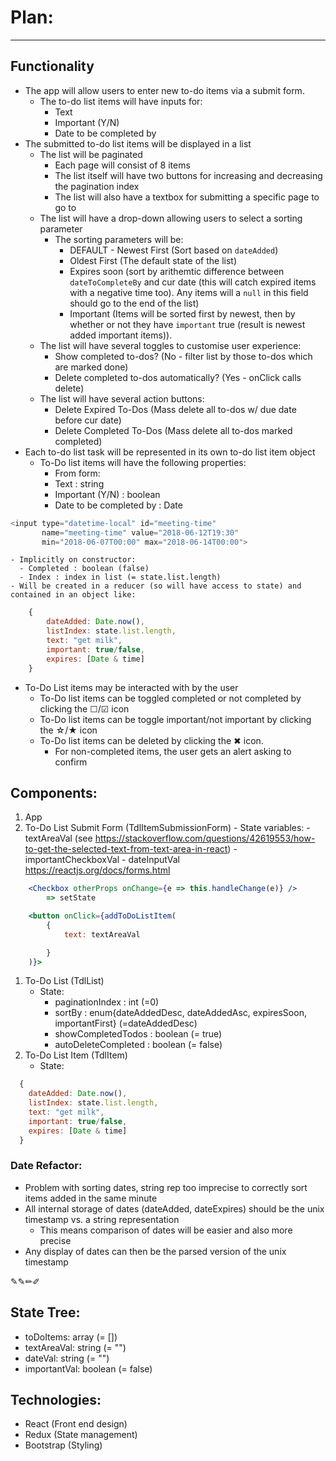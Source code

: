 # Plan:

---

## Functionality

- The app will allow users to enter new to-do items via a submit form.
  - The to-do list items will have inputs for:
    - Text
    - Important (Y/N)
    - Date to be completed by
- The submitted to-do list items will be displayed in a list
  - The list will be paginated
    - Each page will consist of 8 items
    - The list itself will have two buttons for increasing and decreasing the pagination index
    - The list will also have a textbox for submitting a specific page to go to
  - The list will have a drop-down allowing users to select a sorting parameter
    - The sorting parameters will be:
      - DEFAULT - Newest First (Sort based on `dateAdded`)
      - Oldest First (The default state of the list)
      - Expires soon (sort by arithemtic difference between `dateToCompleteBy` and cur date (this will catch expired items with a negative time too). Any items will a `null` in this field should go to the end of the list)
      - Important (Items will be sorted first by newest, then by whether or not they have `important` true (result is newest added important items)).
  - The list will have several toggles to customise user experience:
    - Show completed to-dos? (No - filter list by those to-dos which are marked done)
    - Delete completed to-dos automatically? (Yes - onClick calls delete)
  - The list will have several action buttons:
    - Delete Expired To-Dos (Mass delete all to-dos w/ due date before cur date)
    - Delete Completed To-Dos (Mass delete all to-dos marked completed)
- Each to-do list task will be represented in its own to-do list item object
  - To-Do list items will have the following properties:
    - From form:
    - Text : string
    - Important (Y/N) : boolean
    - Date to be completed by : Date

```js
<input type="datetime-local" id="meeting-time"
       name="meeting-time" value="2018-06-12T19:30"
       min="2018-06-07T00:00" max="2018-06-14T00:00">
```

    - Implicitly on constructor:
      - Completed : boolean (false)
      - Index : index in list (= state.list.length)
    - Will be created in a reducer (so will have access to state) and contained in an object like:

```js
    {
        dateAdded: Date.now(),
        listIndex: state.list.length,
        text: "get milk",
        important: true/false,
        expires: [Date & time]
    }
```

- To-Do List items may be interacted with by the user
  - To-Do list items can be toggled completed or not completed by clicking the ☐/☑ icon
  - To-Do list items can be toggle important/not important by clicking the ☆/★ icon
  - To-Do list items can be deleted by clicking the ✖ icon.
    - For non-completed items, the user gets an alert asking to confirm

## Components:

1. App
2. To-Do List Submit Form (TdlItemSubmissionForm) - State variables: - textAreaVal (see https://stackoverflow.com/questions/42619553/how-to-get-the-selected-text-from-text-area-in-react) - importantCheckboxVal - dateInputVal
   https://reactjs.org/docs/forms.html

```jsx
    <Checkbox otherProps onChange={e => this.handleChange(e)} />
        => setState

    <button onClick={addToDoListItem(
        {
            text: textAreaVal

        }
    )}>
```

1. To-Do List (TdlList)
    - State:
        - paginationIndex :     int (=0)
        - sortBy          :     enum{dateAddedDesc, dateAddedAsc, expiresSoon, importantFirst} (=dateAddedDesc)
        - showCompletedTodos    : boolean (= true)
        - autoDeleteCompleted   : boolean (= false)
2. To-Do List Item (TdlItem)
    - State:
    
```js
  {
    dateAdded: Date.now(),
    listIndex: state.list.length,
    text: "get milk",
    important: true/false,
    expires: [Date & time]
  }
```

### Date Refactor:
- Problem with sorting dates, string rep too imprecise to correctly sort items added in the same minute
- All internal storage of dates (dateAdded, dateExpires) should be the unix timestamp vs. a string representation
  - This means comparison of dates will be easier and also more precise
- Any display of dates can then be the parsed version of the unix timestamp

✎✎✏✐

## State Tree:
- toDoItems: array (= [])
- textAreaVal: string (= "")
- dateVal: string (= "")
- importantVal: boolean (= false)

## Technologies:
- React (Front end design)
- Redux (State management)
- Bootstrap (Styling)
````
